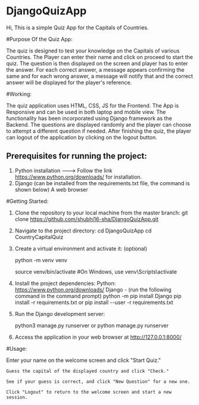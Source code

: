 # DjangoQuizApp
Hi, This is a simple Quiz App for the Capitals of Countries.

#Purpose Of the Quiz App:

The quiz is designed to test your knowledge on the Capitals of various Countries.
The Player can enter their name and click on proceed to start the quiz.
The question is then displayed on the screen and player has to enter the answer.
For each correct answer, a message appears confirming the same and for each wrong answer, a message will notify that and the correct answer will be displayed for the player's reference.

#Working:

The quiz application uses HTML, CSS, JS for the Frontend. 
The App is Responsive and can be used in both laptop and mobile view. 
The functionality has been incorporated using Django framework as the Backend. 
The questions are displayed randomly and the player can choose to attempt a different question if needed.
After finishing the quiz, the player can logout of the application by clicking on the logout button.


## Prerequisites for running the project:
1. Python installation --->  Follow the link https://www.python.org/downloads/ for installation.
2. Django (can be installed from the requirements.txt file, the command is shown below) 
A web browser 

#Getting Started:

1. Clone the repository to your local machine from the master branch:
	git clone https://github.com/shubhi16-sha/DjangoQuizApp.git

2. Navigate to the project directory:
	cd DjangoQuizApp
	cd CountryCapitalQuiz 

3. Create a virtual environment and activate it: (optional)

   python -m venv venv
   
   source venv/bin/activate  #On Windows, use venv\Scripts\activate

5. Install the project dependencies:
	Python: https://www.python.org/downloads/
	Django  - (run the following command in the command prompt) python -m pip install Django
	pip install -r requirements.txt or pip install --user -r requirements.txt

7. Run the Django development server:

   python3 manage.py runserver  or
   python manage.py runserver

8. Access the application in your web browser at http://127.0.0.1:8000/ 


#Usage:

  Enter your name on the welcome screen and click "Start Quiz."

	Guess the capital of the displayed country and click "Check."
	
	See if your guess is correct, and click "New Question" for a new one.

	Click "Logout" to return to the welcome screen and start a new session.
